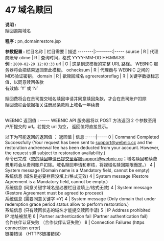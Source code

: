 # 47 域名赎回

**说明 :** <br> 
赎回逾期域名

**程序 :** pn_domainrestore.jsp

**参数配置 :**
栏目名称 | 栏目需要 | 描述
--------|:--------:|-----
source | R | 代理商账号
otime | R | 查询时间，格式 YYYY-MM-DD HH:MM:SS <br> **例 :** `2000-02-20 12:03:33`
url | O | 这是到您模板的完整 URL 路径。 WEBNIC 服务器将会把结果返回至此模板。
ochecksum | R | 代理商与 WEBNIC 之间的 MD5验证密钥。
domain | R | 欲赎回域名
agreerestoreflag | R | 关键字数据标志值，以同意赎回条款 <br> 有效值: ‘Y’ 或 ‘N’


赎回费将会在贵司提交域名赎回申请并同意赎回条款，才会在贵司账户扣除<br>
赎回流程会依据相关注册局条款附上域名一年续费

<br>
WEBNIC 返回值 :
-----
WEBNIC API 服务器将以 POST 方法返回 2 个参数至用户所提交的 url。若提交 url 为空， 返回值将直接显示。

以下为可能返回的返回值 ：
返回值 | 信息
:----:|-----
0 | Command Completed Successfully (Your request has been sent to support@webnic.cc and the restoration andrenewal fee has been deducted from your account. However, the request still subject to restoration availability.) <br> 命令已完成（您的赎回申请已提交至客服support@webnic.cc；域名赎回和续费费用将会从贵司账户扣除。域名赎回申请和审核，将视域名赎回期限而定。）
4 | System message (Domain name is a Mandatory field, cannot be empty) <br> 系统信息 (域名是必要栏目没填上/格式无效)
4 | System message (Restore Agreement is a Mandatory field, cannot be empty.) <br> 系统信息 (同意关键字域名是必要栏目没填上/格式无效)
4 | System message (Restore Agreement must be agreed to proceed) <br> 系统信息 (需要同意关键字 =Y)
4 | System message (Only domain that under redemption grace period status allow to perform restoration.) <br> 系统信息 (只有赎回状态的域名才能提交赎回申请)
5 | IP Address prohibited <br> IP 地址被禁用
6 | Partner authentication fail (Partner authentication fail) <br> 合作伙伴认证失败 （合作伙伴认证失败）
8 | Connection Failures (https connection error) <br> 链接错误 （HTTPS链接错误）
